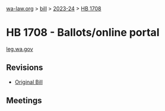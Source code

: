 [wa-law.org](/) > [bill](/bill/) > [2023-24](/bill/2023-24/) > [HB 1708](/bill/2023-24/hb/1708/)

# HB 1708 - Ballots/online portal
[leg.wa.gov](https://app.leg.wa.gov/billsummary?BillNumber=1708&Year=2023&Initiative=false)

## Revisions
* [Original Bill](1/)

## Meetings